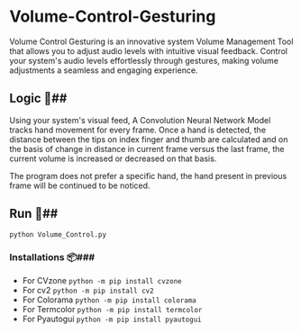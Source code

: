 # Volume-Control-Gesturing
Volume Control Gesturing is an innovative system Volume Management Tool that allows you to adjust audio levels with intuitive visual feedback. Control your system's audio levels effortlessly through gestures, making volume adjustments a seamless and engaging experience.

## Logic 🧠##
Using your system's visual feed, A Convolution Neural Network Model tracks hand movement for every frame. Once a hand is detected, the distance between the tips on index finger and thumb are calculated and on the basis of change in distance in current frame versus the last frame, the current volume is increased or decreased on that basis.

The program does not prefer a specific hand, the hand present in previous frame will be continued to be noticed.

## Run 🏃##
`python Volume_Control.py`

### Installations 📦###
* For CVzone `python -m pip install cvzone`
* For cv2 `python -m pip install cv2`
* For Colorama `python -m pip install colorama`
* For Termcolor `python -m pip install termcolor`
* For Pyautogui `python -m pip install pyautogui`
